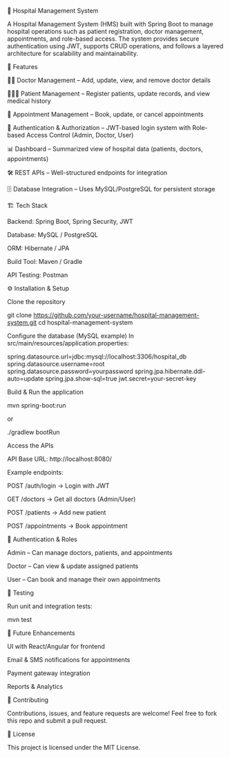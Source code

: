 🏥 Hospital Management System

A Hospital Management System (HMS) built with Spring Boot to manage hospital operations such as patient registration, doctor management, appointments, and role-based access. The system provides secure authentication using JWT, supports CRUD operations, and follows a layered architecture for scalability and maintainability.

🚀 Features

👨‍⚕️ Doctor Management – Add, update, view, and remove doctor details

🧑‍🤝‍🧑 Patient Management – Register patients, update records, and view medical history

📅 Appointment Management – Book, update, or cancel appointments

🔑 Authentication & Authorization – JWT-based login system with Role-based Access Control (Admin, Doctor, User)

📊 Dashboard – Summarized view of hospital data (patients, doctors, appointments)

🛠️ REST APIs – Well-structured endpoints for integration

🗄️ Database Integration – Uses MySQL/PostgreSQL for persistent storage

🏗️ Tech Stack

Backend: Spring Boot, Spring Security, JWT

Database: MySQL / PostgreSQL

ORM: Hibernate / JPA

Build Tool: Maven / Gradle

API Testing: Postman

⚙️ Installation & Setup

Clone the repository

git clone https://github.com/your-username/hospital-management-system.git
cd hospital-management-system


Configure the database (MySQL example)
In src/main/resources/application.properties:

spring.datasource.url=jdbc:mysql://localhost:3306/hospital_db
spring.datasource.username=root
spring.datasource.password=yourpassword
spring.jpa.hibernate.ddl-auto=update
spring.jpa.show-sql=true
jwt.secret=your-secret-key


Build & Run the application

mvn spring-boot:run


or

./gradlew bootRun


Access the APIs

API Base URL: http://localhost:8080/

Example endpoints:

POST /auth/login → Login with JWT

GET /doctors → Get all doctors (Admin/User)

POST /patients → Add new patient

POST /appointments → Book appointment

🔑 Authentication & Roles

Admin – Can manage doctors, patients, and appointments

Doctor – Can view & update assigned patients

User – Can book and manage their own appointments

🧪 Testing

Run unit and integration tests:

mvn test

📌 Future Enhancements

UI with React/Angular for frontend

Email & SMS notifications for appointments

Payment gateway integration

Reports & Analytics

🤝 Contributing

Contributions, issues, and feature requests are welcome!
Feel free to fork this repo and submit a pull request.

📄 License

This project is licensed under the MIT License.
